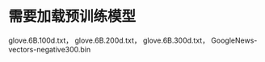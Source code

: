 # 需要加载预训练模型
glove.6B.100d.txt，
glove.6B.200d.txt，
glove.6B.300d.txt，
GoogleNews-vectors-negative300.bin
